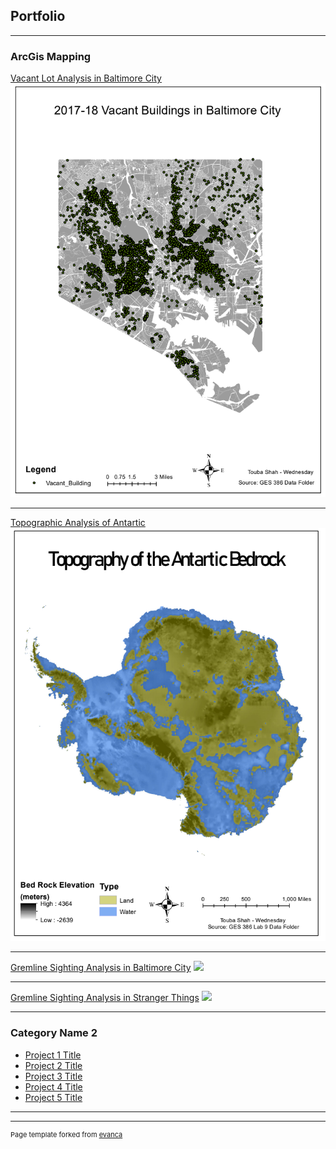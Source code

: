 ## Portfolio

---

### ArcGis Mapping

[Vacant Lot Analysis in Baltimore City](/sample_page)
<img src="/images/Github_1.PNG"/>

---
[Topographic Analysis of Antartic](/pdf/sample_presentation.pdf)
<img src="/images/github_2.PNG"/>

---
[Gremline Sighting Analysis in Baltimore City](http://example.com/)
<img src="images/dummy_thumbnail.jpg?raw=true"/>

---
[Gremline Sighting Analysis in Stranger Things](http://example.com/)
<img src="images/dummy_thumbnail.jpg?raw=true"/>

---

### Category Name 2

- [Project 1 Title](http://example.com/)
- [Project 2 Title](http://example.com/)
- [Project 3 Title](http://example.com/)
- [Project 4 Title](http://example.com/)
- [Project 5 Title](http://example.com/)

---




---
<p style="font-size:11px">Page template forked from <a href="https://github.com/evanca/quick-portfolio">evanca</a></p>
<!-- Remove above link if you don't want to attibute -->
